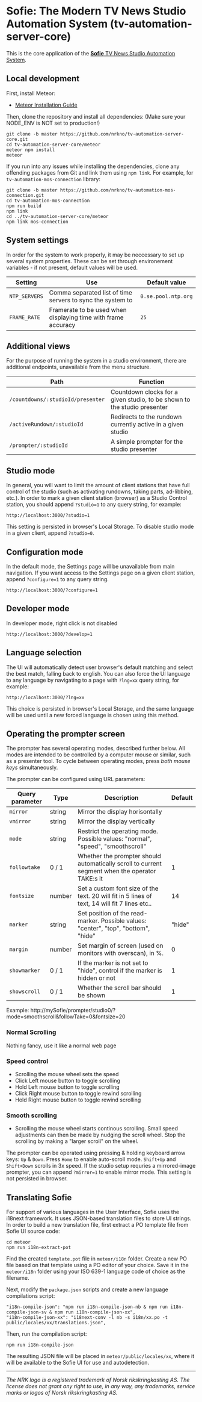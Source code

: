 # Sofie: The Modern TV News Studio Automation System (tv-automation-server-core)

This is the core application of the [**Sofie** TV News Studio Automation System](https://github.com/nrkno/Sofie-TV-automation/).


## Local development
First, install Meteor:

* [Meteor Installation Guide](https://www.meteor.com/install)

Then, clone the repository and install all dependencies:
(Make sure your NODE_ENV is NOT set to production!)

```
git clone -b master https://github.com/nrkno/tv-automation-server-core.git
cd tv-automation-server-core/meteor
meteor npm install
meteor
```

If you run into any issues while installing the dependencies, clone any offending packages from Git and link them using `npm link`. For example, for `tv-automation-mos-connection` library:

```
git clone -b master https://github.com/nrkno/tv-automation-mos-connection.git
cd tv-automation-mos-connection
npm run build
npm link
cd ../tv-automation-server-core/meteor
npm link mos-connection
```

## System settings

In order for the system to work properly, it may be neccessary to set up several system properties. These can be set through environement variables - if not present, default values will be used.

| Setting       | Use                                                           | Default value       |
| ------------- | ------------------------------------------------------------- | ------------------- |
| `NTP_SERVERS` | Comma separated list of time servers to sync the system to    | `0.se.pool.ntp.org` |
| `FRAME_RATE`  | Framerate to be used when displaying time with frame accuracy | `25`                |


## Additional views

For the purpose of running the system in a studio environment, there are additional endpoints, unavailable from the menu structure.

| Path                              | Function                                                                 |
| --------------------------------- | ------------------------------------------------------------------------ |
| `/countdowns/:studioId/presenter` | Countdown clocks for a given studio, to be shown to the studio presenter |
| `/activeRundown/:studioId`        | Redirects to the rundown currently active in a given studio              |
| `/prompter/:studioId`             | A simple prompter for the studio presenter                               |

## Studio mode

In general, you will want to limit the amount of client stations that have full control of the studio (such as activating rundowns, taking parts, ad-libbing, etc.). In order to mark a given client station (browser) as a Studio Control station, you should append `?studio=1` to any query string, for example:

```http://localhost:3000/?studio=1```

This setting is persisted in browser's Local Storage. To disable studio mode in a given client, append `?studio=0`.

## Configuration mode

In the default mode, the Settings page will be unavailable from main navigation. If you want access to the Settings page on a given client station, append `?configure=1` to any query string.

```http://localhost:3000/?configure=1```

## Developer mode

In developer mode, right click is not disabled

```http://localhost:3000/?develop=1```

## Language selection

The UI will automatically detect user browser's default matching and select the best match, falling back to english. You can also force the UI language to any language by navigating to a page with `?lng=xx` query string, for example:

```http://localhost:3000/?lng=xx```

This choice is persisted in browser's Local Storage, and the same language will be used until a new forced language is chosen using this method.

## Operating the prompter screen

The prompter has several operating modes, described further below.
All modes are intended to be controlled by a computer mouse or similar, such as a presenter tool.
To cycle between operating modes, press *both mouse keys* simultaneously.

The prompter can be configured using URL parameters:

| Query parameter | Type   | Description                                                                                     | Default |
| --------------- | ------ | ----------------------------------------------------------------------------------------------- | ------- |
| `mirror`        | string | Mirror the display horisontally                                                                 |         |
| `vmirror`       | string | Mirror the display vertically                                                                   |         |
| `mode`          | string | Restrict the operating mode. Possible values: "normal", "speed", "smoothscroll"                 |         |
| `followtake`    | 0 / 1  | Whether the prompter should automatically scroll to current segment when the operator TAKE:s it | 1       |
| `fontsize`      | number | Set a custom font size of the text. 20 will fit in 5 lines of text, 14 will fit 7 lines etc..   | 14      |
| `marker`        | string | Set position of the read-marker. Possible values: "center", "top", "bottom", "hide"             | "hide"  |
| `margin`        | number | Set margin of screen (used on monitors with overscan), in %.                                    | 0       |
| `showmarker`    | 0 / 1  | If the marker is not set to "hide", control if the marker is hidden or not                      | 1       |
| `showscroll`    | 0 / 1  | Whether the scroll bar should be shown                                                          | 1       |

Example: http://mySofie/prompter/studio0/?mode=smoothscroll&followTake=0&fontsize=20


### Normal Scrolling
Nothing fancy, use it like a normal web page

### Speed control
* Scrolling the mouse wheel sets the speed
* Click Left mouse button to toggle scrolling
* Hold Left mouse button to toggle scrolling
* Click Right mouse button to toggle rewind scrolling
* Hold Right mouse button to toggle rewind scrolling

### Smooth scrolling
* Scrolling the mouse wheel starts continous scrolling. Small speed adjustments can then be made by nudging the scroll wheel. Stop the scrolling by making a "larger scroll" on the wheel.


The prompter can be operated using pressing & holding keyboard arrow keys: `Up` & `Down`. Press `Home` to enable auto-scroll mode. `Shift+Up` and `Shift+Down` scrolls in 3x speed. If the studio setup requries a mirrored-image prompter, you can append `?mirror=1` to enable mirror mode. This setting is not persisted in browser. 

## Translating Sofie

For support of various languages in the User Interface, Sofie uses the i18next framework. It uses JSON-based translation files to store UI strings. In order to build a new translation file, first extract a PO template file from Sofie UI source code:

```
cd meteor
npm run i18n-extract-pot
```

Find the created `template.pot` file in `meteor/i18n` folder. Create a new PO file based on that template using a PO editor of your choice. Save it in the `meteor/i18n` folder using your ISO 639-1 language code of choice as the filename.

Next, modify the `package.json` scripts and create a new language compilations script:

```
"i18n-compile-json": "npm run i18n-compile-json-nb & npm run i18n-compile-json-sv & npm run i18n-compile-json-xx",
"i18n-compile-json-xx": "i18next-conv -l nb -s i18n/xx.po -t public/locales/xx/translations.json",
```

Then, run the compilation script:

```npm run i18n-compile-json```

The resulting JSON file will be placed in `meteor/public/locales/xx`, where it will be available to the Sofie UI for use and autodetection.

---

*The NRK logo is a registered trademark of Norsk rikskringkasting AS. The license does not grant any right to use, in any way, any trademarks, service marks or logos of Norsk rikskringkasting AS.*

